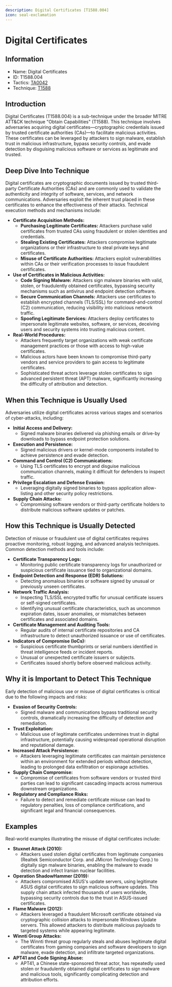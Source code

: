 ```yaml
---
description: Digital Certificates [T1588.004]
icon: seal-exclamation
---
```


# Digital Certificates

## Information

- Name: Digital Certificates
- ID: T1588.004
- Tactics: [TA0042](../TA0042/TA0042.md)
- Technique: [T1588](T1588.md)

## Introduction

Digital Certificates (T1588.004) is a sub-technique under the broader MITRE ATT\&CK technique "Obtain Capabilities" (T1588). This technique involves adversaries acquiring digital certificates—cryptographic credentials issued by trusted certificate authorities (CAs)—to facilitate malicious activities. These certificates can be leveraged by attackers to sign malware, establish trust in malicious infrastructure, bypass security controls, and evade detection by disguising malicious software or services as legitimate and trusted.

## Deep Dive Into Technique

Digital certificates are cryptographic documents issued by trusted third-party Certificate Authorities (CAs) and are commonly used to validate the authenticity and integrity of software, services, and network communications. Adversaries exploit the inherent trust placed in these certificates to enhance the effectiveness of their attacks. Technical execution methods and mechanisms include:

- **Certificate Acquisition Methods:**
  - **Purchasing Legitimate Certificates:** Attackers purchase valid certificates from trusted CAs using fraudulent or stolen identities and credentials.
  - **Stealing Existing Certificates:** Attackers compromise legitimate organizations or their infrastructure to steal private keys and certificates.
  - **Misuse of Certificate Authorities:** Attackers exploit vulnerabilities within CAs or their verification processes to issue fraudulent certificates.
- **Use of Certificates in Malicious Activities:**
  - **Code Signing Malware:** Attackers sign malware binaries with valid, stolen, or fraudulently obtained certificates, bypassing security mechanisms such as antivirus and endpoint detection software.
  - **Secure Communication Channels:** Attackers use certificates to establish encrypted channels (TLS/SSL) for command-and-control (C2) communication, reducing visibility into malicious network traffic.
  - **Spoofing Legitimate Services:** Attackers deploy certificates to impersonate legitimate websites, software, or services, deceiving users and security systems into trusting malicious content.
- **Real-World Procedures:**
  - Attackers frequently target organizations with weak certificate management practices or those with access to high-value certificates.
  - Malicious actors have been known to compromise third-party vendors and service providers to gain access to legitimate certificates.
  - Sophisticated threat actors leverage stolen certificates to sign advanced persistent threat (APT) malware, significantly increasing the difficulty of attribution and detection.

## When this Technique is Usually Used

Adversaries utilize digital certificates across various stages and scenarios of cyber-attacks, including:

- **Initial Access and Delivery:**
  - Signed malware binaries delivered via phishing emails or drive-by downloads to bypass endpoint protection solutions.
- **Execution and Persistence:**
  - Signed malicious drivers or kernel-mode components installed to achieve persistence and evade detection.
- **Command and Control (C2) Communications:**
  - Using TLS certificates to encrypt and disguise malicious communication channels, making it difficult for defenders to inspect traffic.
- **Privilege Escalation and Defense Evasion:**
  - Leveraging digitally signed binaries to bypass application allow-listing and other security policy restrictions.
- **Supply Chain Attacks:**
  - Compromising software vendors or third-party certificate holders to distribute malicious software updates or patches.

## How this Technique is Usually Detected

Detection of misuse or fraudulent use of digital certificates requires proactive monitoring, robust logging, and advanced analysis techniques. Common detection methods and tools include:

- **Certificate Transparency Logs:**
  - Monitoring public certificate transparency logs for unauthorized or suspicious certificate issuance tied to organizational domains.
- **Endpoint Detection and Response (EDR) Solutions:**
  - Detecting anomalous binaries or software signed by unusual or previously unseen certificates.
- **Network Traffic Analysis:**
  - Inspecting TLS/SSL encrypted traffic for unusual certificate issuers or self-signed certificates.
  - Identifying unusual certificate characteristics, such as uncommon expiration dates, issuer anomalies, or mismatches between certificates and associated domains.
- **Certificate Management and Auditing Tools:**
  - Regular audits of internal certificate repositories and CA infrastructure to detect unauthorized issuance or use of certificates.
- **Indicators of Compromise (IoCs):**
  - Suspicious certificate thumbprints or serial numbers identified in threat intelligence feeds or incident reports.
  - Unusual or unexpected certificate issuers or subjects.
  - Certificates issued shortly before observed malicious activity.

## Why it is Important to Detect This Technique

Early detection of malicious use or misuse of digital certificates is critical due to the following impacts and risks:

- **Evasion of Security Controls:**
  - Signed malware and communications bypass traditional security controls, dramatically increasing the difficulty of detection and remediation.
- **Trust Exploitation:**
  - Malicious use of legitimate certificates undermines trust in digital infrastructure, potentially causing widespread operational disruption and reputational damage.
- **Increased Attack Persistence:**
  - Attackers leveraging legitimate certificates can maintain persistence within an environment for extended periods without detection, leading to prolonged data exfiltration or espionage activities.
- **Supply Chain Compromise:**
  - Compromise of certificates from software vendors or trusted third parties can lead to significant cascading impacts across numerous downstream organizations.
- **Regulatory and Compliance Risks:**
  - Failure to detect and remediate certificate misuse can lead to regulatory penalties, loss of compliance certifications, and significant legal and financial consequences.

## Examples

Real-world examples illustrating the misuse of digital certificates include:

- **Stuxnet Attack (2010):**
  - Attackers used stolen digital certificates from legitimate companies (Realtek Semiconductor Corp. and JMicron Technology Corp.) to digitally sign malware binaries, enabling the malware to evade detection and infect Iranian nuclear facilities.
- **Operation ShadowHammer (2019):**
  - Attackers compromised ASUS's update servers, using legitimate ASUS digital certificates to sign malicious software updates. This supply chain attack infected thousands of users worldwide, bypassing security controls due to the trust in ASUS-issued certificates.
- **Flame Malware (2012):**
  - Attackers leveraged a fraudulent Microsoft certificate obtained via cryptographic collision attacks to impersonate Windows Update servers. This allowed attackers to distribute malicious payloads to targeted systems while appearing legitimate.
- **Winnti Group Attacks:**
  - The Winnti threat group regularly steals and abuses legitimate digital certificates from gaming companies and software developers to sign malware, evade detection, and infiltrate targeted organizations.
- **APT41 and Code Signing Abuse:**
  - APT41, a Chinese state-sponsored threat actor, has repeatedly used stolen or fraudulently obtained digital certificates to sign malware and malicious tools, significantly complicating detection and attribution efforts.
